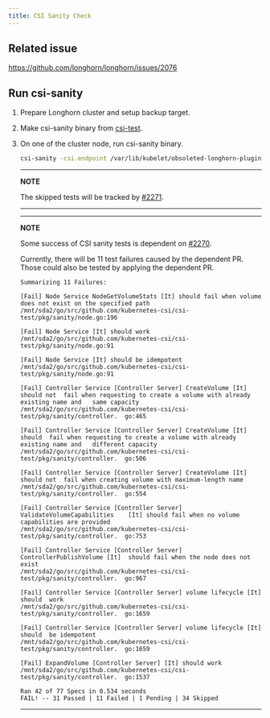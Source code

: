 ```yaml
---
title: CSI Sanity Check
---
```


## Related issue
https://github.com/longhorn/longhorn/issues/2076

## Run csi-sanity
1. Prepare Longhorn cluster and setup backup target.
2. Make csi-sanity binary from [csi-test](https://github.com/kubernetes-csi/csi-test).
3. On one of the cluster node, run csi-sanity binary.
    ```bash
    csi-sanity -csi.endpoint /var/lib/kubelet/obsoleted-longhorn-plugins/driver.longhorn.io/csi.sock -ginkgo.skip="should create volume from an existing source snapshot|should return appropriate values|should succeed when creating snapshot with maximum-length name|should succeed when requesting to create a snapshot with already existing name and same source volume ID|should fail when requesting to create a snapshot with already existing name and different source volume ID"
    ```
    ---
    **NOTE**

    The skipped tests will be tracked by [#2271](https://github.com/longhorn/longhorn/issues/2271).

    ---

    ---
    **NOTE**

    Some success of CSI sanity tests is dependent on [#2270](https://github.com/longhorn/longhorn/issues/2270).

    Currently, there will be 11 test failures caused by the dependent PR. Those could also be tested by applying the dependent PR.
    ```
    Summarizing 11 Failures:

    [Fail] Node Service NodeGetVolumeStats [It] should fail when volume does not exist on the specified path 
    /mnt/sda2/go/src/github.com/kubernetes-csi/csi-test/pkg/sanity/node.go:196

    [Fail] Node Service [It] should work 
    /mnt/sda2/go/src/github.com/kubernetes-csi/csi-test/pkg/sanity/node.go:91

    [Fail] Node Service [It] should be idempotent 
    /mnt/sda2/go/src/github.com/kubernetes-csi/csi-test/pkg/sanity/node.go:91

    [Fail] Controller Service [Controller Server] CreateVolume [It] should not  fail when requesting to create a volume with already existing name and   same capacity 
    /mnt/sda2/go/src/github.com/kubernetes-csi/csi-test/pkg/sanity/controller.  go:465

    [Fail] Controller Service [Controller Server] CreateVolume [It] should  fail when requesting to create a volume with already existing name and   different capacity 
    /mnt/sda2/go/src/github.com/kubernetes-csi/csi-test/pkg/sanity/controller.  go:506

    [Fail] Controller Service [Controller Server] CreateVolume [It] should not  fail when creating volume with maximum-length name 
    /mnt/sda2/go/src/github.com/kubernetes-csi/csi-test/pkg/sanity/controller.  go:554

    [Fail] Controller Service [Controller Server] ValidateVolumeCapabilities    [It] should fail when no volume capabilities are provided 
    /mnt/sda2/go/src/github.com/kubernetes-csi/csi-test/pkg/sanity/controller.  go:753

    [Fail] Controller Service [Controller Server] ControllerPublishVolume [It]  should fail when the node does not exist 
    /mnt/sda2/go/src/github.com/kubernetes-csi/csi-test/pkg/sanity/controller.  go:967

    [Fail] Controller Service [Controller Server] volume lifecycle [It] should  work 
    /mnt/sda2/go/src/github.com/kubernetes-csi/csi-test/pkg/sanity/controller.  go:1659

    [Fail] Controller Service [Controller Server] volume lifecycle [It] should  be idempotent 
    /mnt/sda2/go/src/github.com/kubernetes-csi/csi-test/pkg/sanity/controller.  go:1659

    [Fail] ExpandVolume [Controller Server] [It] should work 
    /mnt/sda2/go/src/github.com/kubernetes-csi/csi-test/pkg/sanity/controller.  go:1537

    Ran 42 of 77 Specs in 0.534 seconds
    FAIL! -- 31 Passed | 11 Failed | 1 Pending | 34 Skipped
    ```
    ---